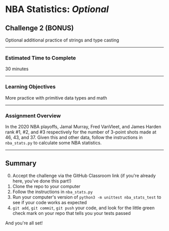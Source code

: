 # NBA Statistics: *Optional*

## Challenge 2 (BONUS)

Optional additional practice of strings and type casting

---

### Estimated Time to Complete

30 minutes

---

### Learning Objectives

More practice with primitive data types and math

---

### Assignment Overview

In the 2020 NBA playoffs, Jamal Murray, Fred VanVleet, and James Harden rank #1, #2, and #3 respectively for the number of 3-point shots made at 46, 43, and 37.
Given this and other data, follow the instructions in `nba_stats.py` to calculate some NBA statistics. 

---

## Summary

0. Accept the challenge via the GitHub Classroom link (if you're already here, you've done this part!)
1. Clone the repo to your computer
2. Follow the instructions in `nba_stats.py`
3. Run your computer's version of `python3 -m unittest nba_stats_test` to see if your code works as expected
4. `git add`, `git commit`, `git push` your code, and look for the little green check mark on your repo that tells you your tests passed

And you're all set!


